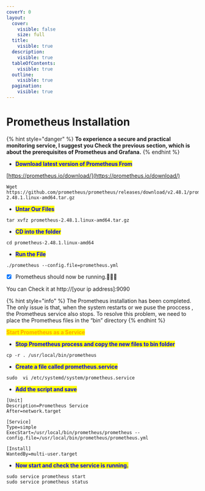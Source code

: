 ```yaml
---
coverY: 0
layout:
  cover:
    visible: false
    size: full
  title:
    visible: true
  description:
    visible: true
  tableOfContents:
    visible: true
  outline:
    visible: true
  pagination:
    visible: true
---
```


# Prometheus Installation



{% hint style="danger" %}
**To experience a secure and practical monitoring service, I suggest you Check the previous section, which is about the prerequisites of Prometheus and Grafana.**
{% endhint %}

* <mark style="color:blue;">**Download latest version of Prometheus From**</mark>

[https://prometheus.io/download/](https://prometheus.io/download/)

```
Wget https://github.com/prometheus/prometheus/releases/download/v2.48.1/prometheus-2.48.1.linux-amd64.tar.gz
```

* <mark style="color:blue;">**Untar Our Files**</mark>

```
tar xvfz prometheus-2.48.1.linux-amd64.tar.gz
```

* <mark style="color:blue;">**CD into the folder**</mark>

```
cd prometheus-2.48.1.linux-amd64
```

* <mark style="color:blue;">**Run the File**</mark>

```
./prometheus --config.file=prometheus.yml
```

* [x] Prometheus should now be running.🎁🎁🎁

You can Check it at http://\[your ip address]:9090

{% hint style="info" %}
The Prometheus installation has been completed. The only issue is that, when the system restarts or we puse the proccess , the Prometheus service also stops. To resolve this problem, we need to place the Prometheus files in the “bin” directory
{% endhint %}



<mark style="color:orange;">**Start Prometheus as a Service**</mark>

* <mark style="color:blue;">**Stop Prometheus process and copy the new files to bin folder**</mark>

```
cp -r . /usr/local/bin/prometheus
```

* <mark style="color:blue;">**Create a file called prometheus.service**</mark>

```
sudo  vi /etc/systemd/system/prometheus.service
```

* <mark style="color:blue;">**Add the script and save**</mark>

```
[Unit]
Description=Prometheus Service
After=network.target

[Service]
Type=simple
ExecStart=/usr/local/bin/prometheus/prometheus --config.file=/usr/local/bin/prometheus/prometheus.yml

[Install]
WantedBy=multi-user.target

```

* <mark style="color:blue;">**Now start and check the service is running.**</mark>

```
sudo service prometheus start
sudo service prometheus status
```
